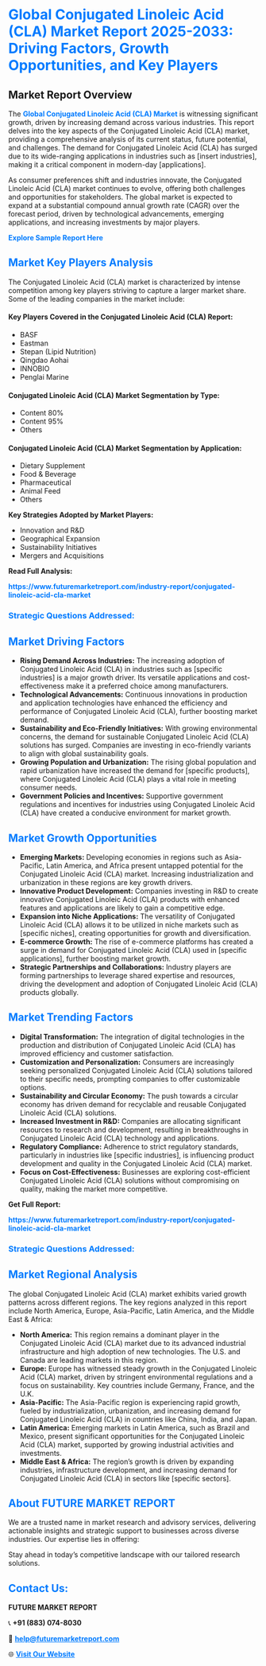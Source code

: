 <h1 style="color: #007BFF;">Global Conjugated Linoleic Acid (CLA) Market Report 2025-2033: Driving Factors, Growth Opportunities, and Key Players</h1>

<section id="overview">
<h2>Market Report Overview</h2>
<p>The <a href="https://www.futuremarketreport.com/industry-report/conjugated-linoleic-acid-cla-market" style="color: #007BFF; text-decoration: none;"><strong>Global Conjugated Linoleic Acid (CLA) Market</strong></a> is witnessing significant growth, driven by increasing demand across various industries. This report delves into the key aspects of the Conjugated Linoleic Acid (CLA) market, providing a comprehensive analysis of its current status, future potential, and challenges. The demand for Conjugated Linoleic Acid (CLA) has surged due to its wide-ranging applications in industries such as [insert industries], making it a critical component in modern-day [applications].</p>
<p>As consumer preferences shift and industries innovate, the Conjugated Linoleic Acid (CLA) market continues to evolve, offering both challenges and opportunities for stakeholders. The global market is expected to expand at a substantial compound annual growth rate (CAGR) over the forecast period, driven by technological advancements, emerging applications, and increasing investments by major players.</p>
</section>

<section id="overview">
<p><a href="https://www.futuremarketreport.com/request-sample/reportId=58987" style="color: #007BFF; text-decoration: none;"><strong>Explore Sample Report Here</strong></a></p>
</section>

<section id="key-players">
<h2 style="color: #007BFF;">Market Key Players Analysis</h2>
<p>The Conjugated Linoleic Acid (CLA) market is characterized by intense competition among key players striving to capture a larger market share. Some of the leading companies in the market include:</p>
<h4>Key Players Covered in the Conjugated Linoleic Acid (CLA) Report:</h4>
<ul><li>BASF</li><li>Eastman</li><li>Stepan (Lipid Nutrition)</li><li>Qingdao Aohai</li><li>INNOBIO</li><li>Penglai Marine</li></ul>
<h4>Conjugated Linoleic Acid (CLA) Market Segmentation by Type:</h4>
<ul><li>Content 80%</li><li>Content 95%</li><li>Others</li></ul>

<h4>Conjugated Linoleic Acid (CLA) Market Segmentation by Application:</h4>
<ul><li>Dietary Supplement</li><li>Food &amp; Beverage</li><li>Pharmaceutical</li><li>Animal Feed</li><li>Others</li></ul>
<p><strong>Key Strategies Adopted by Market Players:</strong></p>
<ul>
<li>Innovation and R&D</li>
<li>Geographical Expansion</li>
<li>Sustainability Initiatives</li>
<li>Mergers and Acquisitions</li>
</ul>
</section>

<section>
<p><strong>Read Full Analysis: </strong></p><a href="https://www.futuremarketreport.com/industry-report/conjugated-linoleic-acid-cla-market" style="color: #007BFF; text-decoration: none;"><strong>https://www.futuremarketreport.com/industry-report/conjugated-linoleic-acid-cla-market</strong></a>
<h3 style="color: #007BFF;">Strategic Questions Addressed:</h3>
</section>

<section id="driving-factors">
<h2 style="color: #007BFF;">Market Driving Factors</h2>
<ul>
<li><strong>Rising Demand Across Industries:</strong> The increasing adoption of Conjugated Linoleic Acid (CLA) in industries such as [specific industries] is a major growth driver. Its versatile applications and cost-effectiveness make it a preferred choice among manufacturers.</li>
<li><strong>Technological Advancements:</strong> Continuous innovations in production and application technologies have enhanced the efficiency and performance of Conjugated Linoleic Acid (CLA), further boosting market demand.</li>
<li><strong>Sustainability and Eco-Friendly Initiatives:</strong> With growing environmental concerns, the demand for sustainable Conjugated Linoleic Acid (CLA) solutions has surged. Companies are investing in eco-friendly variants to align with global sustainability goals.</li>
<li><strong>Growing Population and Urbanization:</strong> The rising global population and rapid urbanization have increased the demand for [specific products], where Conjugated Linoleic Acid (CLA) plays a vital role in meeting consumer needs.</li>
<li><strong>Government Policies and Incentives:</strong> Supportive government regulations and incentives for industries using Conjugated Linoleic Acid (CLA) have created a conducive environment for market growth.</li>
</ul>
</section>

<section id="growth-opportunities">
<h2 style="color: #007BFF;">Market Growth Opportunities</h2>
<ul>
<li><strong>Emerging Markets:</strong> Developing economies in regions such as Asia-Pacific, Latin America, and Africa present untapped potential for the Conjugated Linoleic Acid (CLA) market. Increasing industrialization and urbanization in these regions are key growth drivers.</li>
<li><strong>Innovative Product Development:</strong> Companies investing in R&D to create innovative Conjugated Linoleic Acid (CLA) products with enhanced features and applications are likely to gain a competitive edge.</li>
<li><strong>Expansion into Niche Applications:</strong> The versatility of Conjugated Linoleic Acid (CLA) allows it to be utilized in niche markets such as [specific niches], creating opportunities for growth and diversification.</li>
<li><strong>E-commerce Growth:</strong> The rise of e-commerce platforms has created a surge in demand for Conjugated Linoleic Acid (CLA) used in [specific applications], further boosting market growth.</li>
<li><strong>Strategic Partnerships and Collaborations:</strong> Industry players are forming partnerships to leverage shared expertise and resources, driving the development and adoption of Conjugated Linoleic Acid (CLA) products globally.</li>
</ul>
</section>

<section id="trending-factors">
<h2 style="color: #007BFF;">Market Trending Factors</h2>
<ul>
<li><strong>Digital Transformation:</strong> The integration of digital technologies in the production and distribution of Conjugated Linoleic Acid (CLA) has improved efficiency and customer satisfaction.</li>
<li><strong>Customization and Personalization:</strong> Consumers are increasingly seeking personalized Conjugated Linoleic Acid (CLA) solutions tailored to their specific needs, prompting companies to offer customizable options.</li>
<li><strong>Sustainability and Circular Economy:</strong> The push towards a circular economy has driven demand for recyclable and reusable Conjugated Linoleic Acid (CLA) solutions.</li>
<li><strong>Increased Investment in R&D:</strong> Companies are allocating significant resources to research and development, resulting in breakthroughs in Conjugated Linoleic Acid (CLA) technology and applications.</li>
<li><strong>Regulatory Compliance:</strong> Adherence to strict regulatory standards, particularly in industries like [specific industries], is influencing product development and quality in the Conjugated Linoleic Acid (CLA) market.</li>
<li><strong>Focus on Cost-Effectiveness:</strong> Businesses are exploring cost-efficient Conjugated Linoleic Acid (CLA) solutions without compromising on quality, making the market more competitive.</li>
</ul>
</section>

<section>
<p><strong>Get Full Report: </strong></p><a href="https://www.futuremarketreport.com/industry-report/conjugated-linoleic-acid-cla-market" style="color: #007BFF; text-decoration: none;"><strong>https://www.futuremarketreport.com/industry-report/conjugated-linoleic-acid-cla-market</strong></a>
<h3 style="color: #007BFF;">Strategic Questions Addressed:</h3>
</section>


<section id="regional-analysis">
<h2 style="color: #007BFF;">Market Regional Analysis</h2>
<p>The global Conjugated Linoleic Acid (CLA) market exhibits varied growth patterns across different regions. The key regions analyzed in this report include North America, Europe, Asia-Pacific, Latin America, and the Middle East & Africa:</p>
<ul>
<li><strong>North America:</strong> This region remains a dominant player in the Conjugated Linoleic Acid (CLA) market due to its advanced industrial infrastructure and high adoption of new technologies. The U.S. and Canada are leading markets in this region.</li>
<li><strong>Europe:</strong> Europe has witnessed steady growth in the Conjugated Linoleic Acid (CLA) market, driven by stringent environmental regulations and a focus on sustainability. Key countries include Germany, France, and the U.K.</li>
<li><strong>Asia-Pacific:</strong> The Asia-Pacific region is experiencing rapid growth, fueled by industrialization, urbanization, and increasing demand for Conjugated Linoleic Acid (CLA) in countries like China, India, and Japan.</li>
<li><strong>Latin America:</strong> Emerging markets in Latin America, such as Brazil and Mexico, present significant opportunities for the Conjugated Linoleic Acid (CLA) market, supported by growing industrial activities and investments.</li>
<li><strong>Middle East & Africa:</strong> The region’s growth is driven by expanding industries, infrastructure development, and increasing demand for Conjugated Linoleic Acid (CLA) in sectors like [specific sectors].</li>
</ul>
</section>

<footer>
<h2 style="color: #007BFF;">About FUTURE MARKET REPORT</h2>
<p>We are a trusted name in market research and advisory services, delivering actionable insights and strategic support to businesses across diverse industries. Our expertise lies in offering:</p>

<p>Stay ahead in today’s competitive landscape with our tailored research solutions.</p>

<h2 style="color: #007BFF;">Contact Us:</h2>
<p><strong>FUTURE MARKET REPORT</strong></p>
<p>📞 <strong>+91 (883) 074-8030</strong></p>
<p>📧 <strong><a href="mailto:help@futuremarketreport.com" style="color: #007BFF;">help@futuremarketreport.com</a></strong></p>
<p>🌐 <strong><a href="https://www.futuremarketreport.com/" style="color: #007BFF;">Visit Our Website</a></strong></p>
</footer>